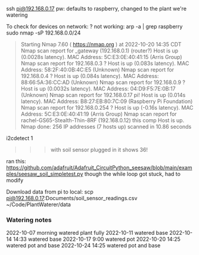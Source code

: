 ssh pi@192.168.0.17
pw: defaults to raspberry, changed to the plant we're watering


To check for devices on network:
? not working: arp -a | grep raspberry
sudo nmap -sP 192.168.0.0/24
>   Starting Nmap 7.60 ( https://nmap.org ) at 2022-10-20 14:35 CDT
    Nmap scan report for _gateway (192.168.0.1)                                 (router?)
    Host is up (0.0028s latency).
    MAC Address: 5C:E3:0E:40:41:15 (Arris Group)
    Nmap scan report for 192.168.0.3                                             ?
    Host is up (0.083s latency).
    MAC Address: 58:2F:40:0B:4C:E5 (Unknown)
    Nmap scan report for 192.168.0.4                                             ?
    Host is up (0.084s latency).
    MAC Address: 88:66:5A:36:CC:AD (Unknown)
    Nmap scan report for 192.168.0.9                                             ?
    Host is up (0.0032s latency).
    MAC Address: 04:D9:F5:7E:0B:17 (Unknown)
    Nmap scan report for 192.168.0.17                                            pi!
    Host is up (0.014s latency).
    MAC Address: B8:27:EB:80:7C:09 (Raspberry Pi Foundation)
    Nmap scan report for 192.168.0.254                                           ?
    Host is up (-0.16s latency).
    MAC Address: 5C:E3:0E:40:41:19 (Arris Group)
    Nmap scan report for rachel-GS65-Stealth-Thin-8RF (192.168.0.12)             this comp
    Host is up.
    Nmap done: 256 IP addresses (7 hosts up) scanned in 10.86 seconds



i2cdetect 1
>>> with soil sensor plugged in it shows 36!

ran this:
https://github.com/adafruit/Adafruit_CircuitPython_seesaw/blob/main/examples/seesaw_soil_simpletest.py
though the while loop got stuck, had to modify

Download data from pi to local:
scp pi@192.168.0.17:Documents/soil_sensor_readings.csv ~/Code/PlantWaterer/data

### Watering notes
2022-10-07 morning watered plant fully
2022-10-11         watered base
2022-10-14 14:33   watered base
2022-10-17  9:00   watered pot
2022-10-20 14:25   watered pot and base
2022-10-24 14:25   watered pot and base